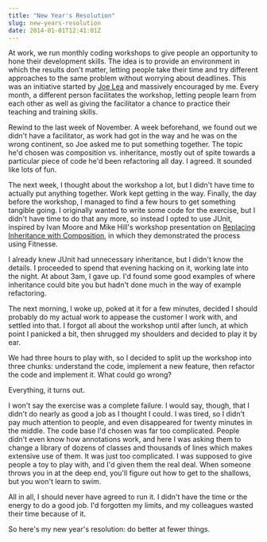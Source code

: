 ```yaml
---
title: "New Year's Resolution"
slug: new-years-resolution
date: 2014-01-01T12:41:01Z
---
```


At work, we run monthly coding workshops to give people an opportunity
to hone their development skills. The idea is to provide an environment
in which the results don't matter, letting people take their time and
try different approaches to the same problem without worrying about
deadlines. This was an initiative started by [Joe
Lea](https://twitter.com/JoeLea) and massively encouraged by me. Every
month, a different person facilitates the workshop, letting people learn
from each other as well as giving the facilitator a chance to practice
their teaching and training skills.

Rewind to the last week of November. A week beforehand, we found out we
didn't have a facilitator, as work had got in the way and he was on the
wrong continent, so Joe asked me to put something together. The topic
he'd chosen was composition vs. inheritance, mostly out of spite towards
a particular piece of code he'd been refactoring all day. I agreed. It
sounded like lots of fun.

<!--more-->

The next week, I thought about the workshop a lot, but I didn't have
time to actually put anything together. Work kept getting in the way.
Finally, the day before the workshop, I managed to find a few hours to
get something tangible going. I originally wanted to write some code for
the exercise, but I didn't have time to do that any more, so instead I
opted to use JUnit, inspired by Ivan Moore and Mike Hill's workshop
presentation on [Replacing Inheritance with
Composition](https://github.com/hillmlogica/inheritance-to-composition),
in which they demonstrated the process using Fitnesse.

I already knew JUnit had unnecessary inheritance, but I didn't know the
details. I proceeded to spend that evening hacking on it, working late
into the night. At about 3am, I gave up. I'd found some good examples of
where inheritance could bite you but hadn't done much in the way of
example refactoring.

The next morning, I woke up, poked at it for a few minutes, decided I
should probably do my actual work to appease the customer I work with,
and settled into that. I forgot all about the workshop until after
lunch, at which point I panicked a bit, then shrugged my shoulders and
decided to play it by ear.

We had three hours to play with, so I decided to split up the workshop
into three chunks: understand the code, implement a new feature, then
refactor the code and implement it. What could go wrong?

Everything, it turns out.

I won't say the exercise was a complete failure. I would say, though,
that I didn't do nearly as good a job as I thought I could. I was tired,
so I didn't pay much attention to people, and even disappeared for
twenty minutes in the middle. The code base I'd chosen was far too
complicated. People didn't even know how annotations work, and here I
was asking them to change a library of dozens of classes and thousands
of lines which makes extensive use of them. It was just too complicated.
I was supposed to give people a toy to play with, and I'd given them the
real deal. When someone throws you in at the deep end, you'll figure out
how to get to the shallows, but you won't learn to swim.

All in all, I should never have agreed to run it. I didn't have the time
or the energy to do a good job. I'd forgotten my limits, and my
colleagues wasted their time because of it.

So here's my new year's resolution: do better at fewer things.
